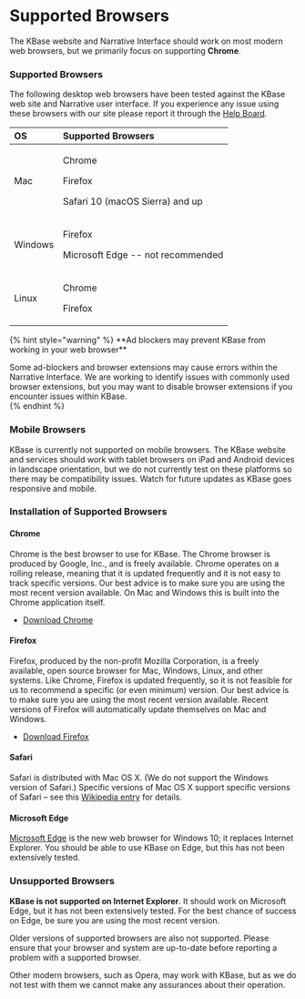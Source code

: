 # Supported Browsers

The KBase website and Narrative Interface should work on most modern web browsers, but we primarily focus on supporting **Chrome**.

### Supported Browsers

The following desktop web browsers have been tested against the KBase web site and Narrative user interface. If you experience any issue using these browsers with our site please report it through the [Help Board](https://kbase.us/help-board/). 

<table>
  <thead>
    <tr>
      <th style="text-align:left">OS</th>
      <th style="text-align:left">Supported Browsers</th>
    </tr>
  </thead>
  <tbody>
    <tr>
      <td style="text-align:left">Mac</td>
      <td style="text-align:left">
        <p>Chrome</p>
        <p>Firefox</p>
        <p>Safari 10 (macOS Sierra) and up</p>
      </td>
    </tr>
    <tr>
      <td style="text-align:left">Windows</td>
      <td style="text-align:left">
        <p>Firefox</p>
        <p>Microsoft Edge -- not recommended</p>
      </td>
    </tr>
    <tr>
      <td style="text-align:left">Linux</td>
      <td style="text-align:left">
        <p>Chrome</p>
        <p>Firefox</p>
      </td>
    </tr>
  </tbody>
</table>{% hint style="warning" %}
**Ad blockers may prevent KBase from working in your web browser**

Some ad-blockers and browser extensions may cause errors within the Narrative Interface. We are working to identify issues with commonly used browser extensions, but you may want to disable browser extensions if you encounter issues within KBase.  
{% endhint %}

### Mobile Browsers

KBase is currently not supported on mobile browsers. The KBase website and services should work with tablet browsers on iPad and Android devices in landscape orientation, but we do not currently test on these platforms so there may be compatibility issues. Watch for future updates as KBase goes responsive and mobile.

### Installation of Supported Browsers

#### Chrome

Chrome is the best browser to use for KBase. The Chrome browser is produced by Google, Inc., and is freely available. Chrome operates on a rolling release, meaning that it is updated frequently and it is not easy to track specific versions. Our best advice is to make sure you are using the most recent version available. On Mac and Windows this is built into the Chrome application itself.

* [Download Chrome](http://www.google.com/chrome)

#### Firefox

Firefox, produced by the non-profit Mozilla Corporation, is a freely available, open source browser for Mac, Windows, Linux, and other systems. Like Chrome, Firefox is updated frequently, so it is not feasible for us to recommend a specific \(or even minimum\) version. Our best advice is to make sure you are using the most recent version available. Recent versions of Firefox will automatically update themselves on Mac and Windows.

* [Download Firefox](https://www.mozilla.org/en-US/firefox/new)

#### Safari

Safari is distributed with Mac OS X. \(We do not support the Windows version of Safari.\) Specific versions of Mac OS X support specific versions of Safari – see this [Wikipedia entry](http://en.wikipedia.org/wiki/Safari_version_history) for details.

#### Microsoft Edge

[Microsoft Edge](https://www.microsoft.com/en-us/windows/microsoft-edge) is the new web browser for Windows 10; it replaces Internet Explorer. You should be able to use KBase on Edge, but this has not been extensively tested.

### Unsupported Browsers

**KBase is not supported on Internet Explorer**. It should work on Microsoft Edge, but it has not been extensively tested. For the best chance of success on Edge, be sure you are using the most recent version.

Older versions of supported browsers are also not supported. Please ensure that your browser and system are up-to-date before reporting a problem with a supported browser.

Other modern browsers, such as Opera, may work with KBase, but as we do not test with them we cannot make any assurances about their operation.

